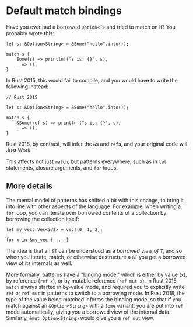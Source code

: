 # Default match bindings

Have you ever had a borrowed `Option<T>` and tried to match on it? You
probably wrote this:

```rust,ignore
let s: &Option<String> = &Some("hello".into());

match s {
    Some(s) => println!("s is: {}", s),
    _ => (),
}
```

In Rust 2015, this would fail to compile, and you would have to write the following instead:

```rust,ignore
// Rust 2015

let s: &Option<String> = &Some("hello".into());

match s {
    &Some(ref s) => println!("s is: {}", s),
    _ => (),
}
```

Rust 2018, by contrast, will infer the `&`s and `ref`s, and your original code will Just Work.

This affects not just `match`, but patterns everywhere, such as in `let` statements,
closure arguments, and `for` loops.

## More details

The mental model of patterns has shifted a bit with this change, to bring it into
line with other aspects of the language. For example, when writing a `for` loop,
you can iterate over borrowed contents of a collection by borrowing the collection
itself:

```rust,ignore
let my_vec: Vec<i32> = vec![0, 1, 2];

for x in &my_vec { ... }
```

The idea is that an `&T` can be understood as a *borrowed view of `T`*, and so
when you iterate, match, or otherwise destructure a `&T` you get a borrowed view
of its internals as well.

More formally, patterns have a "binding mode," which is either by value (`x`),
by reference (`ref x`), or by mutable reference (`ref mut x`).
In Rust 2015, `match` always started in by-value mode, and required you
to explicitly write `ref` or `ref mut` in patterns to switch to a borrowing
mode. In Rust 2018, the type of the value being matched informs the binding
mode, so that if you match against an `&Option<String>` with a `Some` variant, you
are put into `ref` mode automatically, giving you a borrowed view of the
internal data. Similarly, `&mut Option<String>` would give you a `ref mut` view.
